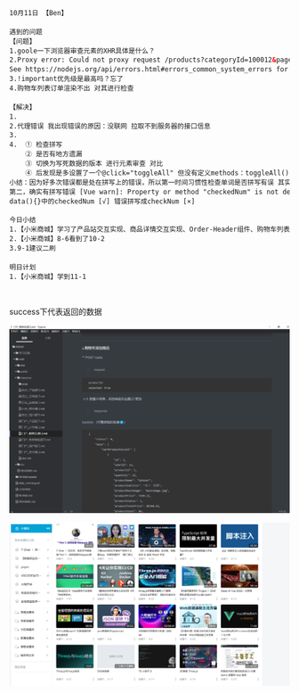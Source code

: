 ```html
10月11日 【Ben】

遇到的问题
【问题】
1.goole一下浏览器审查元素的XHR具体是什么？
2.Proxy error: Could not proxy request /products?categoryId=100012&pageSize=6 from localhost:8080 to http://mall-pre.springboot.cn.
See https://nodejs.org/api/errors.html#errors_common_system_errors for more information (ENOTFOUND).
3.!important优先级是最高吗？忘了
4.购物车列表订单渲染不出 对其进行检查

【解决】
1.
2.代理错误 我出现错误的原因：没联网 拉取不到服务器的接口信息
3.
4.	① 检查拼写
	② 是否有地方遗漏
	③ 切换为写死数据的版本 进行元素审查 对比
	④ 后发现是多设置了一个@click="toggleAll" 但没有定义methods：toggleAll() 删除 编译运行 成功！
小结：因为好多次错误都是处在拼写上的错误，所以第一时间习惯性检查单词是否拼写有误 其实应该先看控制台有没有打印错误信息的 拼写错误也可以从控制台体现出来 养成有错误先看控制台信息的习惯
第二，确实有拼写错误 [Vue warn]: Property or method "checkedNum" is not defined on the instance but referenced during render. Make sure that this property is reactive, either in the data option, or for class-based components, by initializing the property
data(){}中的checkedNum [√] 错误拼写成checkNum [×]

今日小结
1.【小米商城】学习了产品站交互实现、商品详情交互实现、Order-Header组件、购物车列表渲染
2.【小米商城】8-6看到了10-2
3.9-1建议二刷

明日计划
1.【小米商城】学到11-1
```

​	

success下代表返回的数据

![image-20221011112824445](../Mi-Mall.assets/image-20221011112824445.png)

![image-20221011155825441](10月11日.assets/image-20221011155825441.png)

